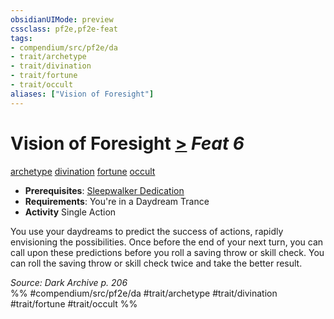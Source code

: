 ```yaml
---
obsidianUIMode: preview
cssclass: pf2e,pf2e-feat
tags:
- compendium/src/pf2e/da
- trait/archetype
- trait/divination
- trait/fortune
- trait/occult
aliases: ["Vision of Foresight"]
---
```

# Vision of Foresight  [>](../../Rules/core-rulebook/chapter-9-playing-the-game.md#Actions "Single Action") *Feat 6*  
[archetype](../../Rules/traits/archetype.md)  [divination](../../Rules/traits/divination.md)  [fortune](../../Rules/traits/fortune.md)  [occult](../../Rules/traits/occult.md)  

- **Prerequisites**: [Sleepwalker Dedication](sleepwalker-dedication-da.md)
- **Requirements**: You're in a Daydream Trance
- **Activity** Single Action

You use your daydreams to predict the success of actions, rapidly envisioning the possibilities. Once before the end of your next turn, you can call upon these predictions before you roll a saving throw or skill check. You can roll the saving throw or skill check twice and take the better result.

*Source: Dark Archive p. 206*  
%% #compendium/src/pf2e/da #trait/archetype #trait/divination #trait/fortune #trait/occult %%